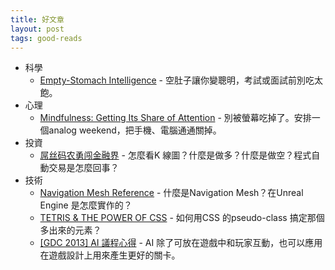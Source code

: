```yaml
---
title: 好文章
layout: post
tags: good-reads
---
```


- 科學
  - [Empty-Stomach Intelligence](http://www.nytimes.com/2006/12/10/magazine/10section1C.t-1.html?_r=1&) - 空肚子讓你變聰明，考試或面試前別吃太飽。
- 心理
  - [Mindfulness: Getting Its Share of Attention](http://www.nytimes.com/2013/11/03/fashion/mindfulness-and-meditation-are-capturing-attention.html?pagewanted=all) - 別被螢幕吃掉了。安排一個analog weekend，把手機、電腦通通關掉。
- 投資
  - [屌丝码农勇闯金融界](http://blog.segmentfault.com/xuzhe/1190000000308353?page=1#c-1190000000308353-1050000000308489) - 怎麼看K 線圖？什麼是做多？什麼是做空？程式自動交易是怎麼回事？
- 技術
  - [Navigation Mesh Reference](http://udn.epicgames.com/Three/NavigationMeshReference.html) - 什麼是Navigation Mesh？在Unreal Engine 是怎麼實作的？
  - [TETRIS & THE POWER OF CSS](http://www.heydonworks.com/article/tetris-the-power-of-css) - 如何用CSS 的pseudo-class 搞定那個多出來的元素？
  - [[GDC 2013] AI 議程心得](https://igdshare.org/content/gdc-2013-ai) - AI 除了可放在遊戲中和玩家互動，也可以應用在遊戲設計上用來產生更好的關卡。
